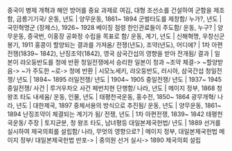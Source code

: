 중국이 병제 개혁과 해안 방어를 중요 과제로 여김, 대형 조선소를 건설하여 군함을 제조함, 금릉기기국/ 운동, 년도		| 양무운동, 1861~ 1894
군벌타도를 제창함/ 누가?, 년도		| 국민혁명군 (장제스), 1926~ 1928 베이징 점령
한인관료들이 주도함/ 운동, 누구?		| 양무운동, 증국번, 이홍장
공화정 수립을 목표로 함/ 운동, 계기, 년도		| 신해혁명, 우창신군 봉기, 1911
홍콩이 할양되는 결과를 가져옴/ 전쟁(년도), 조약(년도), 어디에?		| 1차 아편전쟁(1839~ 1842), 난징조약(1842), 영국
삼국간섭의 영향을 받아 전개됨/ 결과		| 일본이 랴오둥반도를 청에 반환
청일전쟁에서 승리한 일본이 청과 ~조약 체결-> ~할양받음-> ~가 주도한 ~로-> 청에 반환		| 시모노세키, 랴오둥반도, 러시아, 삼국간섭
청일전쟁/ 년도		| 1894~ 1895
러일전쟁/ 년도		| 1904~ 1905
중일전쟁/ 년도		| 1937~ 1945
중일전쟁/ 사건		| 루거우차오 사건
페번치현 단행함/ 나라, 년도		| 메이지 정부, 1868
청 왕조 타도 내세움/ 운동, 인물, 년도		| 태평천국운동, 홍수전, 1850~ 1864
광무개혁/ 나라, 년도		| 대한제국, 1897
중체서용의 방식으로 추진됨/ 운동, 년도		| 양무운동, 1861~ 1894
난징조약이 체결되는 계기가 됨/ 전쟁, 년도		| 1차 아편전쟁, 1839~ 1842
태평천국운동/ 주장		| 토지균분, 청 왕조 타도, 남녀평등
대일본제국헌법/ 년도		| 1889
선거를 실시하여 제국의회를 설립함/ 나라, 무엇의 영향으로?		| 메이지 정부, 대일본제국헌법
메이지 정부/ 대일본제국헌법 반포->		| 중의원 선거 실시-> 1890 제국의회 설립
